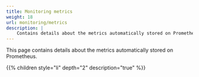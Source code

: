 ```yaml
---
title: Monitoring metrics
weight: 18
url: monitoring/metrics
description: |
    Contains details about the metrics automatically stored on Prometheus.
---
```


This page contains details about the metrics automatically stored on Prometheus.

{{% children style="li" depth="2" description="true" %}}
